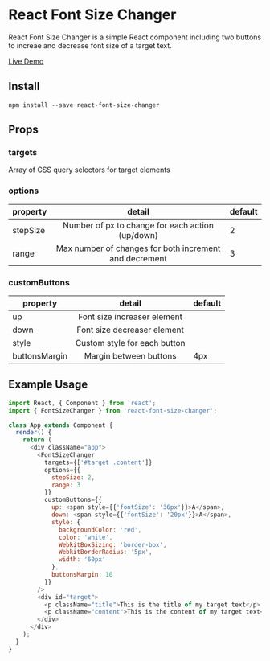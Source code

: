 # React Font Size Changer #

React Font Size Changer is a simple React component including two buttons to increae and decrease font size of a target text.

[Live Demo](https://mhmtztmr.github.io/react-font-size-changer/demo/)

## Install ##

`npm install --save react-font-size-changer`

## Props ##

### targets ###

Array of CSS query selectors for target elements

### options ###

| property      | detail                                                 | default |
| ------------- |:------------------------------------------------------:| ------- |
| stepSize      | Number of px to change for each action (up/down)       | 2       |
| range         | Max number of changes for both increment and decrement | 3       |

### customButtons ###

| property      | detail                                                 | default |
| ------------- |:------------------------------------------------------:| ------- |
| up            | Font size increaser element                            |         |
| down          | Font size decreaser element                            |         |
| style         | Custom style for each button                           |         |
| buttonsMargin | Margin between buttons                                 | 4px     |


## Example Usage ##

```JavaScript
import React, { Component } from 'react';
import { FontSizeChanger } from 'react-font-size-changer';

class App extends Component {
  render() {
    return (
      <div className="app">
        <FontSizeChanger
          targets={['#target .content']}
          options={{
            stepSize: 2,
            range: 3
          }}
          customButtons={{
            up: <span style={{'fontSize': '36px'}}>A</span>,
            down: <span style={{'fontSize': '20px'}}>A</span>,
            style: {
              backgroundColor: 'red',
              color: 'white',
              WebkitBoxSizing: 'border-box',
              WebkitBorderRadius: '5px',
              width: '60px'
            },
            buttonsMargin: 10
          }}          
        />
        <div id="target">
          <p className="title">This is the title of my target text</p>
          <p className="content">This is the content of my target text</p>
        </div>
      </div>
    );
  }
}
```
